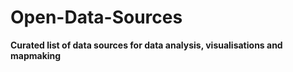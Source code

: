 # Open-Data-Sources
__Curated list of data sources for data analysis, visualisations and mapmaking__

